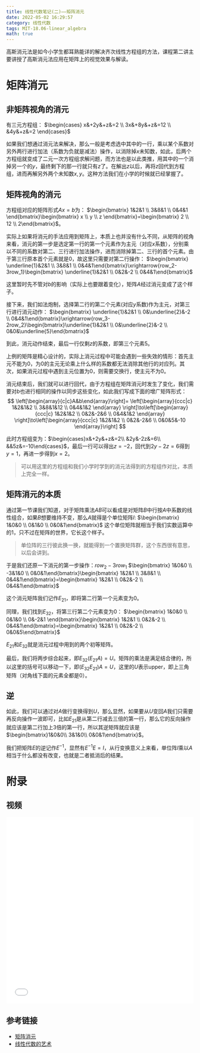 ```yaml
---
title: 线性代数笔记(二)——矩阵消元
date: 2022-05-02 16:29:57
category: 线性代数
tags: MIT-18.06-linear_algebra
math: true
---
```


高斯消元法是如今小学生都耳熟能详的解决齐次线性方程组的方法，课程第二讲主要讲授了高斯消元法应用在矩阵上的视觉效果与解读。

<!--more-->

# 矩阵消元
## 非矩阵视角的消元
有三元方程组：
$\begin{cases}
 x&+2y&+z&=2
 \\ 3x&+8y&+z&=12
 \\ &4y&+z&=2
 \end{cases}$
 
 如果我们想通过消元法来解决，那么一般是考虑选中其中的一行，乘以某个系数对另外两行进行加法（系数为负就是减法）操作，以消除掉$x$未知数，如此，后两个方程组就变成了二元一次方程组求解问题，而方法也是以此类推，用其中的一个消掉另一个的$y$，最终剩下的那一行就只有$z$了。在解出$z$以后，再将$z$回代到方程组，进而再解另外两个未知数$x,y$。这种方法我们在小学的时候就已经掌握了。

## 矩阵视角的消元
 方程组对应的矩阵形式$Ax=b$为：
 $\begin{bmatrix}
 1&2&1
 \\ 3&8&1
 \\ 0&4&1
 \end{bmatrix}\begin{bmatrix}
 x
 \\ y
 \\ z
 \end{bmatrix}=\begin{bmatrix}
 2
 \\ 12
 \\ 2\end{bmatrix}$。

实际上如果将消元的手法应用到矩阵上，本质上也并没有什么不同，从矩阵的视角来看，消元的第一步是选定第一行的第一个元素作为主元（对应$x$系数），分别乘以不同的系数对第二、三行进行加法操作，进而消除掉第二、三行的首个元素。由于第三行原本首个元素就是0，故这里只需要对第二行操作：
$\begin{bmatrix}
 \underline{1}&2&1
 \\ 3&8&1
 \\ 0&4&1\end{bmatrix}\xrightarrow{row_2-3row_1}\begin{bmatrix}
 \underline{1}&2&1
 \\ 0&2&-2
 \\ 0&4&1\end{bmatrix}$ 

 这里暂时先不管对$b$的影响（实际上也要跟着变化），矩阵$A$经过消元变成了这个样子。

 接下来，我们如法炮制，选择第二行的第二个元素(对应$y$系数)作为主元，对第三行进行消元动作：
 $\begin{bmatrix}
  \underline{1}&2&1
  \\ 0&\underline{2}&-2
  \\ 0&4&1\end{bmatrix}\xrightarrow{row_3-2row_2}\begin{bmatrix}\underline{1}&2&1
  \\ 0&\underline{2}&-2
  \\ 0&0&\underline{5}\end{bmatrix}$

到此，消元动作结束，最后一行仅剩$z$的系数，即第三个元素5。

上例的矩阵是精心设计的，实际上消元过程中可能会遇到一些失效的情形：首先主元不能为0，为0的主元无论乘上什么样的系数都无法消除其他行的对应列。其次，如果消元过程中遇到主元位置为0，则需要交换行，使主元不为0。

消元结束后，我们就可以进行回代，由于方程组在矩阵消元时发生了变化，我们需要对$b$也进行相同的操作以同步这些变化，如此我们写成下面的增广矩阵形式：
$$
\left[\begin{array}{c|c}A&b\end{array}\right]=
 \left[\begin{array}{ccc|c}
  1&2&1&2
  \\ 3&8&1&12
  \\ 0&4&1&2
  \end{array}
\right]\to\left[\begin{array}{ccc|c}
 1&2&1&2
 \\ 0&2&-2&6
 \\ 0&4&1&2
 \end{array}
\right]\to\left[\begin{array}{ccc|c}
 1&2&1&2
 \\ 0&2&-2&6
 \\ 0&0&5&-10
 \end{array}\right]
$$

此时方程组变为：$\begin{cases}x&+2y&+z&=2\\ &2y&-2z&=6\\ &&5z&=-10\end{cases}$，最后一行可以得出$z=-2$，回代到$2y-2z=6$得到$y=1$，再进一步得到$x=2$。

> 可以用这里的方程组和我们小学时学到的消元法得到的方程组作对比，本质上完全一样。

## 矩阵消元的本质
通过第一节课我们知道，对于矩阵乘法$AB$可以看成是对矩阵$B$中行按$A$中系数的线性组合，如果$B$想要维持不变，那么$A$就得是个单位矩阵$I$:
$\begin{bmatrix}
 1&0&0
 \\ 0&1&0
 \\ 0&0&1\end{bmatrix}$
 这个单位矩阵就相当于我们实数运算中的1，只不过在矩阵的世界，它长这个样子。
 
> 单位阵的三行彼此换一换，就能得到一个置换矩阵群，这个东西很有意思，以后会讲到。

于是我们还原一下消元的第一步操作：$row_2-3row_1$
$\begin{bmatrix}
 1&0&0
 \\ -3&1&0
 \\ 0&0&1\end{bmatrix}\begin{bmatrix}
 1&2&1
 \\ 3&8&1
 \\ 0&4&1\end{bmatrix}=\begin{bmatrix}
 1&2&1 
 \\ 0&2&-2
 \\ 0&4&1\end{bmatrix}$

这个消元矩阵我们记作$E_{21}$，即将第二行第一个元素变为0。

同理，我们找到$E_{32}$，将第三行第二个元素变为0：
$\begin{bmatrix}
 1&0&0
 \\ 0&1&0
 \\ 0&-2&1
 \end{bmatrix}\begin{bmatrix}
 1&2&1
 \\ 0&2&-2
 \\ 0&4&1\end{bmatrix}=\begin{bmatrix}
 1&2&1
 \\ 0&2&-2
 \\ 0&0&5\end{bmatrix}$

 $E_{21}$和$E_{32}$就是消元过程中用到的两个初等矩阵。

 最后，我们将两步综合起来，即$E_{32}(E_{21}A)=U$。矩阵的乘法是满足结合律的，所以这里的括号可以移动一下，即$(E_{32}E_{21})A=U$，这里的$U$表示upper，即上三角矩阵（对角线下面的元素全都是0）。

## 逆
 如此，我们可以通过对$A$做行变换得到$U$，那么显然，如果要从$U$变回$A$我们只需要再反向操作一波即可，比如$E_{21}$是从第二行减去三倍的第一行，那么它的反向操作就应该是第二行加上3倍的第一行，所以其逆矩阵就应该是$\begin{bmatrix}1&0&0\\ 3&1&0\\ 0&0&1\end{bmatrix}$。

 我们把矩阵$E$的逆记作$E^{-1}$，显然有$E^{-1}E=I$，从行变换意义上来看，单位阵$I$乘以$A$相当于什么都没有改变，也就是二者抵消后的结果。

# 附录

## 视频

<iframe src="//player.bilibili.com/player.html?aid=382989698&bvid=BV16Z4y1U7oU&cid=569889975&p=2&autoplay=0" width="100%" height="500" scrolling="no" border="0" frameborder="no" framespacing="0" allowfullscreen="true"> </iframe>

## 参考链接

- [矩阵消元](https://github.com/MLNLP-World/MIT-Linear-Algebra-Notes/blob/master/%5B02%5D%E7%9F%A9%E9%98%B5%E6%B6%88%E5%85%83/%E7%BA%BF%E6%80%A7%E4%BB%A3%E6%95%B0%5B%E4%BA%8C%5D.pdf)
- [线性代数的艺术](https://github.com/kf-liu/The-Art-of-Linear-Algebra-zh-CN)